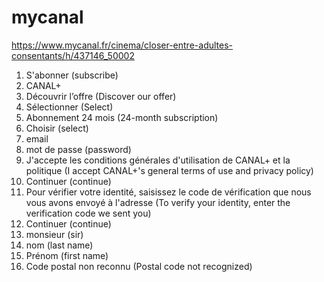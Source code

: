 # mycanal

<https://www.mycanal.fr/cinema/closer-entre-adultes-consentants/h/437146_50002>

1. S'abonner (subscribe)
2. CANAL+
3. Découvrir l’offre (Discover our offer)
4. Sélectionner (Select)
5. Abonnement 24 mois (24-month subscription)
6. Choisir (select)
7. email
8. mot de passe (password)
9. J'accepte les conditions générales d'utilisation de CANAL+ et la politique
   (I accept CANAL+'s general terms of use and privacy policy)
10. Continuer (continue)
11. Pour vérifier votre identité, saisissez le code de vérification que nous
   vous avons envoyé à l'adresse (To verify your identity, enter the verification
   code we sent you)
12. Continuer (continue)
13. monsieur (sir)
14. nom (last name)
15. Prénom (first name)
16. Code postal non reconnu (Postal code not recognized)
